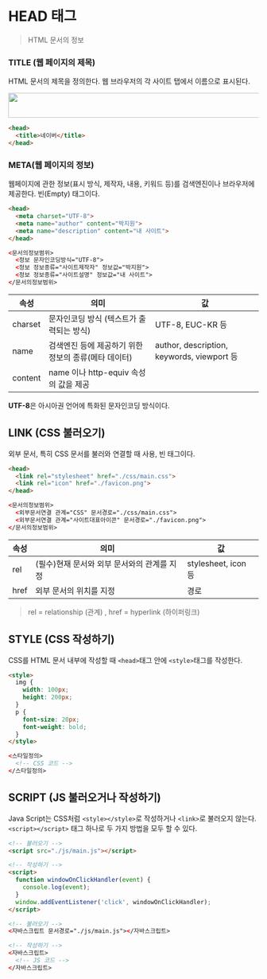 # HEAD 태그
> HTML 문서의 정보

### TITLE (웹 페이지의 제목)
HTML 문서의 제목을 정의한다. 웹 브라우저의 각 사이트 탭에서 이름으로 표시된다.

<img src="https://heropy.blog/images/screenshot/html-css-starter/browser_tabs.jpg" width="800" height="50"/>

```html
<head>
  <title>네이버</title>
</head>
```

### META(웹 페이지의 정보)
웹페이지에 관한 정보(표시 방식, 제작자, 내용, 키워드 등)를 검색엔진이나 브라우저에 제공한다. 빈(Empty) 태그이다.

```html
<head>
  <meta charset="UTF-8">
  <meta name="author" content="박지원">
  <meta name="description" content="내 사이트">
</head>

<문서의정보범위>
  <정보 문자인코딩방식="UTF-8">
  <정보 정보종류="사이트제작자" 정보값="박지원">
  <정보 정보종류="사이트설명" 정보값="내 사이트">
</문서의정보범위>
```

| 속성 | 의미 |	값 |
|------|------|----|
| charset |	문자인코딩 방식 (텍스트가 출력되는 방식) |	UTF-8, EUC-KR 등 |
| name | 검색엔진 등에 제공하기 위한 정보의 종류(메타 데이터)	| author, description, keywords, viewport 등 |
| content |	name 이나 http-equiv 속성의 값을 제공 |	

**UTF-8**은 아시아권 언어에 특화된 문자인코딩 방식이다.

## LINK (CSS 불러오기)
외부 문서, 특히 CSS 문서를 불러와 연결할 때 사용, 빈 태그이다.

```html
<head>
  <link rel="stylesheet" href="./css/main.css">
  <link rel="icon" href="./favicon.png">
</head>

<문서의정보범위>
  <외부문서연결 관계="CSS" 문서경로="./css/main.css">
  <외부문서연결 관계="사이트대표아이콘" 문서경로="./favicon.png">
</문서의정보범위>
```

| 속성 | 의미 |	값 |
|----|----|---|
| rel |	(필수)현재 문서와 외부 문서와의 관계를 지정 |	stylesheet, icon 등 |
| href |	외부 문서의 위치를 지정 |	경로 |

> rel = relationship (관계) , href = hyperlink (하이퍼링크)

## STYLE (CSS 작성하기)

CSS를 HTML 문서 내부에 작성할 때 `<head>`태그 안에 `<style>`태그를 작성한다.

```html
<style>
  img {
    width: 100px;
    height: 200px;
  }
  p {
    font-size: 20px;
    font-weight: bold;
  }
</style>

<스타일정의>
  <!-- CSS 코드 -->
</스타일정의>
```

## SCRIPT (JS 불러오거나 작성하기)
Java Script는 CSS처럼 `<style></style>`로 작성하거나 `<link>`로 불러오지 않는다.
`<script></script>` 태그 하나로 두 가지 방법을 모두 할 수 있다.

```html
<!-- 불러오기 -->
<script src="./js/main.js"></script>

<!-- 작성하기 -->
<script>
  function windowOnClickHandler(event) {
    console.log(event);
  }
  window.addEventListener('click', windowOnClickHandler);
</script>

<!-- 불러오기 -->
<자바스크립트 문서경로="./js/main.js"></자바스크립트>

<!-- 작성하기 -->
<자바스크립트>
  <!-- JS 코드 -->
</자바스크립트>
```
